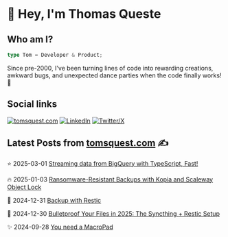 # 👋 Hey, I'm Thomas Queste

## Who am I?

```typescript
type Tom = Developer & Product;
```

Since pre-2000, I've been turning lines of code into rewarding creations,
  awkward bugs, and unexpected dance parties when the code finally works! 🎉

## Social links

[![tomsquest.com](https://img.shields.io/badge/blog-red?style=for-the-badge&label=tomsquest.com&color=blue)](https://www.tomsquest.com)
[![LinkedIn](https://img.shields.io/badge/LinkedIn-0a66c2?style=for-the-badge&label=Thomas%20Queste&color=blue)](https://www.linkedin.com/in/thomasqueste)
[![Twitter/X](https://img.shields.io/badge/Twitter-0a66c2?style=for-the-badge&label=Thomas%20Queste&color=blue)](https://x.com/thomasqueste)

## Latest Posts from [tomsquest.com](https://www.tomsquest.com) ✍️

<!-- BLOG-POST-LIST:START -->
⭐ 2025-03-01 
 [Streaming data from BigQuery with TypeScript, Fast!](https://www.tomsquest.com/blog/2025/03/bigquery-streaming-typescript/) 

🔥 2025-01-03 
 [Ransomware-Resistant Backups with Kopia and Scaleway Object Lock](https://www.tomsquest.com/blog/2025/01/kopia-scaleway-object-lock/) 

💫 2024-12-31 
 [Backup with Restic](https://www.tomsquest.com/blog/2024/12/backup-restic-setup/) 

🚀 2024-12-30 
 [Bulletproof Your Files in 2025: The Syncthing + Restic Setup](https://www.tomsquest.com/blog/2024/12/syncthing-restic-backup-setup-2025/) 

✨ 2024-09-28 
 [You need a MacroPad](https://www.tomsquest.com/blog/2024/09/you-need-a-macropad/) 
<!-- BLOG-POST-LIST:END -->